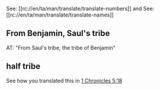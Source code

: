 See: [[rc://en/ta/man/translate/translate-numbers]] and See: [[rc://en/ta/man/translate/translate-names]]

## From Benjamin, Saul's tribe ##

AT: "From Saul's tribe, the tribe of Benjamin"

## half tribe ##

See how you translated this in [1 Chronicles 5:18](../05/18.md)